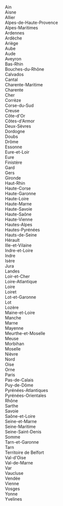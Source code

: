 &nbsp;&nbsp;&nbsp;&nbsp;Ain<br>
&nbsp;&nbsp;&nbsp;&nbsp;Aisne<br>
&nbsp;&nbsp;&nbsp;&nbsp;Allier<br>
&nbsp;&nbsp;&nbsp;&nbsp;Alpes-de-Haute-Provence<br>
&nbsp;&nbsp;&nbsp;&nbsp;Alpes-Maritimes<br>
&nbsp;&nbsp;&nbsp;&nbsp;Ardennes<br>
&nbsp;&nbsp;&nbsp;&nbsp;Ardèche<br>
&nbsp;&nbsp;&nbsp;&nbsp;Ariège<br>
&nbsp;&nbsp;&nbsp;&nbsp;Aube<br>
&nbsp;&nbsp;&nbsp;&nbsp;Aude<br>
&nbsp;&nbsp;&nbsp;&nbsp;Aveyron<br>
&nbsp;&nbsp;&nbsp;&nbsp;Bas-Rhin<br>
&nbsp;&nbsp;&nbsp;&nbsp;Bouches-du-Rhône<br>
&nbsp;&nbsp;&nbsp;&nbsp;Calvados<br>
&nbsp;&nbsp;&nbsp;&nbsp;Cantal<br>
&nbsp;&nbsp;&nbsp;&nbsp;Charente-Maritime<br>
&nbsp;&nbsp;&nbsp;&nbsp;Charente<br>
&nbsp;&nbsp;&nbsp;&nbsp;Cher<br>
&nbsp;&nbsp;&nbsp;&nbsp;Corrèze<br>
&nbsp;&nbsp;&nbsp;&nbsp;Corse-du-Sud<br>
&nbsp;&nbsp;&nbsp;&nbsp;Creuse<br>
&nbsp;&nbsp;&nbsp;&nbsp;Côte-d'Or<br>
&nbsp;&nbsp;&nbsp;&nbsp;Côtes-d'Armor<br>
&nbsp;&nbsp;&nbsp;&nbsp;Deux-Sèvres<br>
&nbsp;&nbsp;&nbsp;&nbsp;Dordogne<br>
&nbsp;&nbsp;&nbsp;&nbsp;Doubs<br>
&nbsp;&nbsp;&nbsp;&nbsp;Drôme<br>
&nbsp;&nbsp;&nbsp;&nbsp;Essonne<br>
&nbsp;&nbsp;&nbsp;&nbsp;Eure-et-Loir<br>
&nbsp;&nbsp;&nbsp;&nbsp;Eure<br>
&nbsp;&nbsp;&nbsp;&nbsp;Finistère<br>
&nbsp;&nbsp;&nbsp;&nbsp;Gard<br>
&nbsp;&nbsp;&nbsp;&nbsp;Gers<br>
&nbsp;&nbsp;&nbsp;&nbsp;Gironde<br>
&nbsp;&nbsp;&nbsp;&nbsp;Haut-Rhin<br>
&nbsp;&nbsp;&nbsp;&nbsp;Haute-Corse<br>
&nbsp;&nbsp;&nbsp;&nbsp;Haute-Garonne<br>
&nbsp;&nbsp;&nbsp;&nbsp;Haute-Loire<br>
&nbsp;&nbsp;&nbsp;&nbsp;Haute-Marne<br>
&nbsp;&nbsp;&nbsp;&nbsp;Haute-Savoie<br>
&nbsp;&nbsp;&nbsp;&nbsp;Haute-Saône<br>
&nbsp;&nbsp;&nbsp;&nbsp;Haute-Vienne<br>
&nbsp;&nbsp;&nbsp;&nbsp;Hautes-Alpes<br>
&nbsp;&nbsp;&nbsp;&nbsp;Hautes-Pyrénées<br>
&nbsp;&nbsp;&nbsp;&nbsp;Hauts-de-Seine<br>
&nbsp;&nbsp;&nbsp;&nbsp;Hérault<br>
&nbsp;&nbsp;&nbsp;&nbsp;Ille-et-Vilaine<br>
&nbsp;&nbsp;&nbsp;&nbsp;Indre-et-Loire<br>
&nbsp;&nbsp;&nbsp;&nbsp;Indre<br>
&nbsp;&nbsp;&nbsp;&nbsp;Isère<br>
&nbsp;&nbsp;&nbsp;&nbsp;Jura<br>
&nbsp;&nbsp;&nbsp;&nbsp;Landes<br>
&nbsp;&nbsp;&nbsp;&nbsp;Loir-et-Cher<br>
&nbsp;&nbsp;&nbsp;&nbsp;Loire-Atlantique<br>
&nbsp;&nbsp;&nbsp;&nbsp;Loire<br>
&nbsp;&nbsp;&nbsp;&nbsp;Loiret<br>
&nbsp;&nbsp;&nbsp;&nbsp;Lot-et-Garonne<br>
&nbsp;&nbsp;&nbsp;&nbsp;Lot<br>
&nbsp;&nbsp;&nbsp;&nbsp;Lozère<br>
&nbsp;&nbsp;&nbsp;&nbsp;Maine-et-Loire<br>
&nbsp;&nbsp;&nbsp;&nbsp;Manche<br>
&nbsp;&nbsp;&nbsp;&nbsp;Marne<br>
&nbsp;&nbsp;&nbsp;&nbsp;Mayenne<br>
&nbsp;&nbsp;&nbsp;&nbsp;Meurthe-et-Moselle<br>
&nbsp;&nbsp;&nbsp;&nbsp;Meuse<br>
&nbsp;&nbsp;&nbsp;&nbsp;Morbihan<br>
&nbsp;&nbsp;&nbsp;&nbsp;Moselle<br>
&nbsp;&nbsp;&nbsp;&nbsp;Nièvre<br>
&nbsp;&nbsp;&nbsp;&nbsp;Nord<br>
&nbsp;&nbsp;&nbsp;&nbsp;Oise<br>
&nbsp;&nbsp;&nbsp;&nbsp;Orne<br>
&nbsp;&nbsp;&nbsp;&nbsp;Paris<br>
&nbsp;&nbsp;&nbsp;&nbsp;Pas-de-Calais<br>
&nbsp;&nbsp;&nbsp;&nbsp;Puy-de-Dôme<br>
&nbsp;&nbsp;&nbsp;&nbsp;Pyrénées-Atlantiques<br>
&nbsp;&nbsp;&nbsp;&nbsp;Pyrénées-Orientales<br>
&nbsp;&nbsp;&nbsp;&nbsp;Rhône<br>
&nbsp;&nbsp;&nbsp;&nbsp;Sarthe<br>
&nbsp;&nbsp;&nbsp;&nbsp;Savoie<br>
&nbsp;&nbsp;&nbsp;&nbsp;Saône-et-Loire<br>
&nbsp;&nbsp;&nbsp;&nbsp;Seine-et-Marne<br>
&nbsp;&nbsp;&nbsp;&nbsp;Seine-Maritime<br>
&nbsp;&nbsp;&nbsp;&nbsp;Seine-Saint-Denis<br>
&nbsp;&nbsp;&nbsp;&nbsp;Somme<br>
&nbsp;&nbsp;&nbsp;&nbsp;Tarn-et-Garonne<br>
&nbsp;&nbsp;&nbsp;&nbsp;Tarn<br>
&nbsp;&nbsp;&nbsp;&nbsp;Territoire de Belfort<br>
&nbsp;&nbsp;&nbsp;&nbsp;Val-d'Oise<br>
&nbsp;&nbsp;&nbsp;&nbsp;Val-de-Marne<br>
&nbsp;&nbsp;&nbsp;&nbsp;Var<br>
&nbsp;&nbsp;&nbsp;&nbsp;Vaucluse<br>
&nbsp;&nbsp;&nbsp;&nbsp;Vendée<br>
&nbsp;&nbsp;&nbsp;&nbsp;Vienne<br>
&nbsp;&nbsp;&nbsp;&nbsp;Vosges<br>
&nbsp;&nbsp;&nbsp;&nbsp;Yonne<br>
&nbsp;&nbsp;&nbsp;&nbsp;Yvelines
